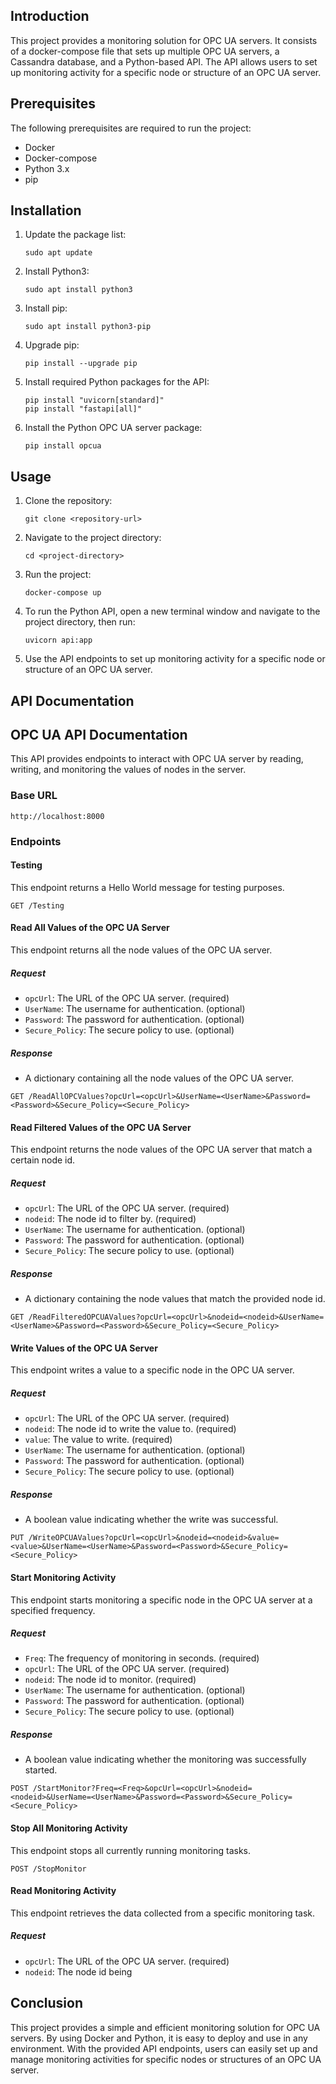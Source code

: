 ## Introduction
This project provides a monitoring solution for OPC UA servers. It consists of a docker-compose file that sets up multiple OPC UA servers, a Cassandra database, and a Python-based API. The API allows users to set up monitoring activity for a specific node or structure of an OPC UA server.

## Prerequisites
The following prerequisites are required to run the project:
- Docker
- Docker-compose
- Python 3.x
- pip

## Installation
1. Update the package list: 
   ```
   sudo apt update
   ```
2. Install Python3:
   ```
   sudo apt install python3
   ```
3. Install pip:
   ```
   sudo apt install python3-pip
   ```
4. Upgrade pip:
   ```
   pip install --upgrade pip
   ```
5. Install required Python packages for the API:
   ```
   pip install "uvicorn[standard]"
   pip install "fastapi[all]"
   ```
6. Install the Python OPC UA server package:
   ```
   pip install opcua
   ```

## Usage
1. Clone the repository:
   ```
   git clone <repository-url>
   ```
2. Navigate to the project directory:
   ```
   cd <project-directory>
   ```
3. Run the project:
   ```
   docker-compose up
   ```
4. To run the Python API, open a new terminal window and navigate to the project directory, then run:
   ```
   uvicorn api:app
   ```
5. Use the API endpoints to set up monitoring activity for a specific node or structure of an OPC UA server.

## API Documentation
## OPC UA API Documentation

This API provides endpoints to interact with OPC UA server by reading, writing, and monitoring the values of nodes in the server. 

### Base URL
```
http://localhost:8000
```

### Endpoints

#### Testing
This endpoint returns a Hello World message for testing purposes.

```
GET /Testing
```

#### Read All Values of the OPC UA Server
This endpoint returns all the node values of the OPC UA server.
##### Request
- `opcUrl`: The URL of the OPC UA server. (required)
- `UserName`: The username for authentication. (optional)
- `Password`: The password for authentication. (optional)
- `Secure_Policy`: The secure policy to use. (optional)
##### Response
- A dictionary containing all the node values of the OPC UA server.

```
GET /ReadAllOPCValues?opcUrl=<opcUrl>&UserName=<UserName>&Password=<Password>&Secure_Policy=<Secure_Policy>
```

#### Read Filtered Values of the OPC UA Server
This endpoint returns the node values of the OPC UA server that match a certain node id.
##### Request
- `opcUrl`: The URL of the OPC UA server. (required)
- `nodeid`: The node id to filter by. (required)
- `UserName`: The username for authentication. (optional)
- `Password`: The password for authentication. (optional)
- `Secure_Policy`: The secure policy to use. (optional)
##### Response
- A dictionary containing the node values that match the provided node id.

```
GET /ReadFilteredOPCUAValues?opcUrl=<opcUrl>&nodeid=<nodeid>&UserName=<UserName>&Password=<Password>&Secure_Policy=<Secure_Policy>
```

#### Write Values of the OPC UA Server
This endpoint writes a value to a specific node in the OPC UA server.
##### Request
- `opcUrl`: The URL of the OPC UA server. (required)
- `nodeid`: The node id to write the value to. (required)
- `value`: The value to write. (required)
- `UserName`: The username for authentication. (optional)
- `Password`: The password for authentication. (optional)
- `Secure_Policy`: The secure policy to use. (optional)
##### Response
- A boolean value indicating whether the write was successful.

```
PUT /WriteOPCUAValues?opcUrl=<opcUrl>&nodeid=<nodeid>&value=<value>&UserName=<UserName>&Password=<Password>&Secure_Policy=<Secure_Policy>
```

#### Start Monitoring Activity
This endpoint starts monitoring a specific node in the OPC UA server at a specified frequency.
##### Request
- `Freq`: The frequency of monitoring in seconds. (required)
- `opcUrl`: The URL of the OPC UA server. (required)
- `nodeid`: The node id to monitor. (required)
- `UserName`: The username for authentication. (optional)
- `Password`: The password for authentication. (optional)
- `Secure_Policy`: The secure policy to use. (optional)
##### Response
- A boolean value indicating whether the monitoring was successfully started.

```
POST /StartMonitor?Freq=<Freq>&opcUrl=<opcUrl>&nodeid=<nodeid>&UserName=<UserName>&Password=<Password>&Secure_Policy=<Secure_Policy>
```

#### Stop All Monitoring Activity
This endpoint stops all currently running monitoring tasks.
```
POST /StopMonitor
```

#### Read Monitoring Activity
This endpoint retrieves the data collected from a specific monitoring task.
##### Request
- `opcUrl`: The URL of the OPC UA server. (required)
- `nodeid`: The node id being
## Conclusion
This project provides a simple and efficient monitoring solution for OPC UA servers. By using Docker and Python, it is easy to deploy and use in any environment. With the provided API endpoints, users can easily set up and manage monitoring activities for specific nodes or structures of an OPC UA server.